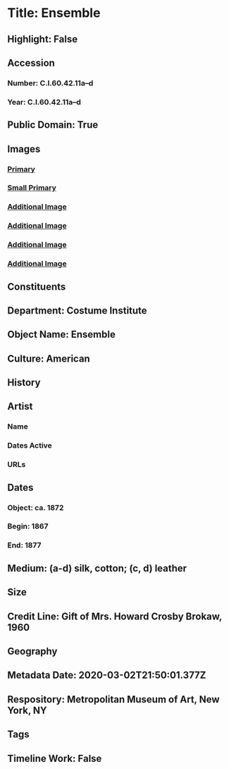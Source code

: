 # Title: Ensemble
## Highlight: False
## Accession
### Number: C.I.60.42.11a–d
### Year: C.I.60.42.11a–d
## Public Domain: True
## Images
### [Primary](https://images.metmuseum.org/CRDImages/ci/original/C.I.60.42.11ab_F.jpg)
### [Small Primary](https://images.metmuseum.org/CRDImages/ci/web-large/C.I.60.42.11ab_F.jpg)
### [Additional Image](https://images.metmuseum.org/CRDImages/ci/original/C.I.60.42.11ab_B.jpg)
### [Additional Image](https://images.metmuseum.org/CRDImages/ci/original/C.I.60.42.11b_d.jpg)
### [Additional Image](https://images.metmuseum.org/CRDImages/ci/original/CI60.42.11cd_F.jpg)
### [Additional Image](https://images.metmuseum.org/CRDImages/ci/original/CI60.42.11cd_B.jpg)
## Constituents
## Department: Costume Institute
## Object Name: Ensemble
## Culture: American
## History
## Artist
### Name
### Dates Active
### URLs
## Dates
### Object: ca. 1872
### Begin: 1867
### End: 1877
## Medium: (a-d) silk, cotton; (c, d) leather
## Size
## Credit Line: Gift of Mrs. Howard Crosby Brokaw, 1960
## Geography
## Metadata Date: 2020-03-02T21:50:01.377Z
## Respository: Metropolitan Museum of Art, New York, NY
## Tags
## Timeline Work: False
